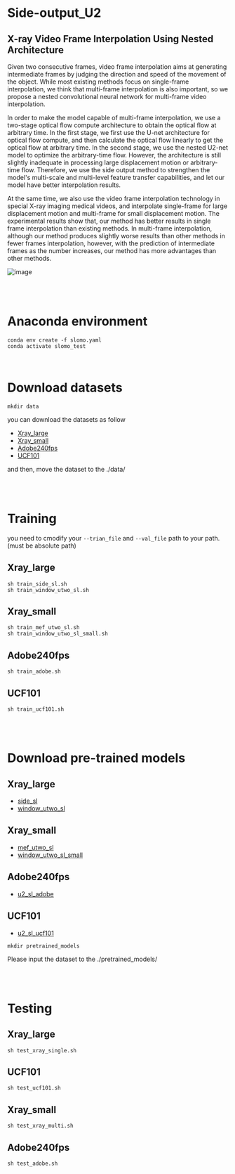 # Side-output_U2
## X-ray Video Frame Interpolation Using Nested Architecture

Given two consecutive frames, video frame interpolation aims at generating intermediate frames by judging the direction and speed of the movement of the object.
While most existing methods focus on single-frame interpolation, we think that multi-frame interpolation is also important, so we propose a nested convolutional neural network for multi-frame video interpolation.

In order to make the model capable of multi-frame interpolation, we use a two-stage optical flow compute architecture to obtain the optical flow at arbitrary time. In the first stage, we first use the U-net architecture for optical flow compute, and then calculate the optical flow linearly to get the optical flow at arbitrary time. In the second stage, we use the nested U2-net model to optimize the arbitrary-time flow. However, the architecture is still slightly inadequate in processing large displacement motion or arbitrary-time flow. Therefore, we use the side output method to strengthen the model's multi-scale and multi-level feature transfer capabilities, and let our model have better interpolation results.

At the same time, we also use the video frame interpolation technology in special X-ray imaging medical videos, and interpolate single-frame for large displacement motion and multi-frame for small displacement motion. The experimental results show that, our method has better results in single frame interpolation than existing methods. In multi-frame interpolation, although our method produces slightly worse results than other methods in fewer frames interpolation, however, with the prediction of intermediate frames as the number increases, our method has more advantages than other methods.


![image](https://github.com/fjcu-ee-islab/Sideoutput_U2/blob/main/figure/model.png)  

<Br/>
<Br/>

# Anaconda environment

```
conda env create -f slomo.yaml
conda activate slomo_test
```


<Br/>

# Download datasets
```
mkdir data
```
 you can download the datasets as follow
* [Xray_large](https://drive.google.com/file/d/11nWfyS0sFQNNXRTilj-rntXccloB2bT9/view?usp=sharing)
* [Xray_small](https://drive.google.com/file/d/1N7UTCnmEsnPBxoJMGSYoeGUdS2FXccfO/view?usp=sharing)
* [Adobe240fps](https://drive.google.com/file/d/1u30NFgV6UCioyqQqTdMrlte_iesvosOw/view?usp=sharing)
* [UCF101](https://drive.google.com/file/d/1F1gyzLPoWnOAycpAJPqRPSqAtMXXfzIK/view?usp=sharing)

and then, move the dataset to the ./data/


<Br/>
<Br/>

# Training

you need to cmodify your `--trian_file` and `--val_file` path to your path.
(must be absolute path)

## Xray_large
```
sh train_side_sl.sh
sh train_window_utwo_sl.sh
```

## Xray_small
```
sh train_mef_utwo_sl.sh
sh train_window_utwo_sl_small.sh
```

## Adobe240fps
```
sh train_adobe.sh
```

## UCF101
```
sh train_ucf101.sh
```



<Br/>
<Br/> 

# Download pre-trained models
## Xray_large
* [side_sl](https://drive.google.com/file/d/1MT2EL-Qj49LLoOyFlJSTES359rVr9OJn/view?usp=sharing)
* [window_utwo_sl](https://drive.google.com/file/d/1TuQjdeUBsk5EpOnB_hGQi9rfBTaXxm9s/view?usp=sharing)

## Xray_small
* [mef_utwo_sl](https://drive.google.com/file/d/1VR4MlogSSMTij3X43GtLNGhNWEb43h2h/view?usp=sharing)
* [window_utwo_sl_small](https://drive.google.com/file/d/13HPr6GjGzxp3n3wDwtpmDM4_-eCI-O6M/view?usp=sharing)

## Adobe240fps
* [u2_sl_adobe](https://drive.google.com/file/d/1vMD9Qpqe5NBUwLMfG9D84ZLtGMsCywx7/view?usp=sharing)

## UCF101
* [u2_sl_ucf101](https://drive.google.com/file/d/1vI3wunNkDdve1PaZy6sJWMo_BYTpYfba/view?usp=sharing)

```
mkdir pretrained_models
```
Please input the dataset to the ./pretrained_models/


<Br/>
<Br/>

# Testing
## Xray_large
```
sh test_xray_single.sh
```

## UCF101
```
sh test_ucf101.sh
```

## Xray_small
```
sh test_xray_multi.sh
```

## Adobe240fps
```
sh test_adobe.sh
```
